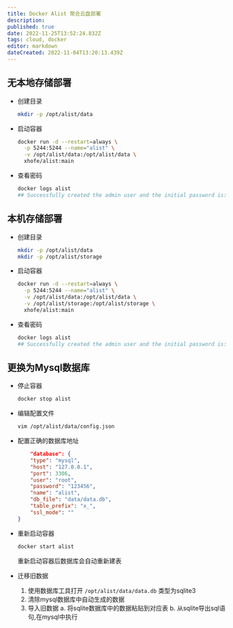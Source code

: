 ```yaml
---
title: Docker Alist 聚合云盘部署
description: 
published: true
date: 2022-11-25T13:52:24.832Z
tags: cloud, docker
editor: markdown
dateCreated: 2022-11-04T13:20:13.439Z
---
```


## 无本地存储部署
* 创建目录
    ```bash
    mkdir -p /opt/alist/data
    ```
* 启动容器
    ```bash
    docker run -d --restart=always \
      -p 5244:5244 --name="alist" \
      -v /opt/alist/data:/opt/alist/data \
      xhofe/alist:main
    ```
* 查看密码
    ```bash
    docker logs alist
    ## Successfully created the admin user and the initial password is: FwZ72nvw ##
    ```
## 本机存储部署
* 创建目录
    ```bash
    mkdir -p /opt/alist/data
    mkdir -p /opt/alist/storage
    ```
* 启动容器
    ```bash
    docker run -d --restart=always \
      -p 5244:5244 --name="alist" \
      -v /opt/alist/data:/opt/alist/data \
      -v /opt/alist/storage:/opt/alist/storage \
      xhofe/alist:main
    ```
* 查看密码
    ```bash
    docker logs alist
    ## Successfully created the admin user and the initial password is: FwZ72nvw ##
    ```
## 更换为Mysql数据库
* 停止容器
    ```bash
    docker stop alist
    ```
* 编辑配置文件
    ```bash
    vim /opt/alist/data/config.json
    ```
* 配置正确的数据库地址
    ```json
		"database": {
        "type": "mysql",
        "host": "127.0.0.1",
        "port": 3306,
        "user": "root",
        "password": "123456",
        "name": "alist",
        "db_file": "data/data.db",
        "table_prefix": "x_",
        "ssl_mode": ""
  	}
    ```
* 重新启动容器 
  ```bash
  docker start alist
  ```
	重新启动容器后数据库会自动重新建表 
  
* 迁移旧数据
    1. 使用数据库工具打开 `/opt/alist/data/data.db` 类型为sqlite3
    2. 清除mysql数据库中自动生成的数据
    3. 导入旧数据
    	a. 将sqlite数据库中的数据粘贴到对应表
    	b. 从sqlite导出sql语句,在mysql中执行
    
    
    